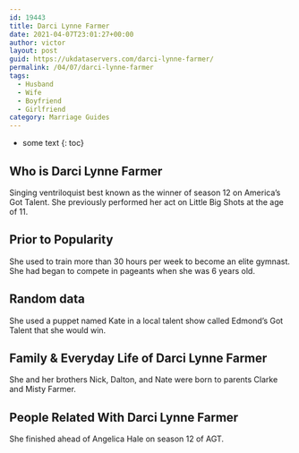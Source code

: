 ```yaml
---
id: 19443
title: Darci Lynne Farmer
date: 2021-04-07T23:01:27+00:00
author: victor
layout: post
guid: https://ukdataservers.com/darci-lynne-farmer/
permalink: /04/07/darci-lynne-farmer
tags:
  - Husband
  - Wife
  - Boyfriend
  - Girlfriend
category: Marriage Guides
---
```


* some text
{: toc}


## Who is Darci Lynne Farmer



Singing ventriloquist best known as the winner of season 12 on America&#8217;s Got Talent. She previously performed her act on Little Big Shots at the age of 11. 

                
                
                
## Prior to Popularity



She used to train more than 30 hours per week to become an elite gymnast. She had began to compete in pageants when she was 6 years old. 

                
                
                
## Random data



She used a puppet named Kate in a local talent show called Edmond&#8217;s Got Talent that she would win. 

                
                
                
## Family & Everyday Life of Darci Lynne Farmer



She and her brothers Nick, Dalton, and Nate were born to parents Clarke and Misty Farmer. 

                
                
                
## People Related With Darci Lynne Farmer



She finished ahead of Angelica Hale on season 12 of AGT.

                
              
            
          
          
          
